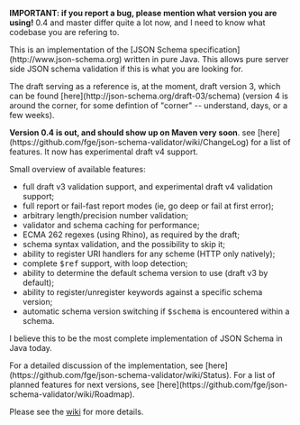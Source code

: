 <p><b>IMPORTANT: if you report a bug, please mention what version you are
using!</b> 0.4 and master differ quite a lot now, and I need to know what
codebase you are refering to.</p>

<p>This is an implementation of the [JSON Schema
specification](http://www.json-schema.org) written in pure Java. This allows
pure server side JSON schema validation if this is what you are looking for.

<p>The draft serving as a reference is, at the moment, draft version 3, which
can be found [here](http://json-schema.org/draft-03/schema) (version 4 is
around the corner, for some defintion of "corner" -- understand, days, or a few
weeks).

<p><b>Version 0.4 is out, and should show up on Maven very soon</b>. see [here]
(https://github.com/fge/json-schema-validator/wiki/ChangeLog) for a list of
features. It now has experimental draft v4 support.

<p>Small overview of available features:

* full draft v3 validation support, and experimental draft v4 validation
  support;
* full report or fail-fast report modes (ie, go deep or fail at first error);
* arbitrary length/precision number validation;
* validator and schema caching for performance;
* ECMA 262 regexes (using Rhino), as required by the draft;
* schema syntax validation, and the possibility to skip it;
* ability to register URI handlers for any scheme (HTTP only natively);
* complete <tt>$ref</tt> support, with loop detection;
* ability to determine the default schema version to use (draft v3 by default);
* ability to register/unregister keywords against a specific schema version;
* automatic schema version switching if <tt>$schema</tt> is encountered within a
  schema.

<p>I believe this to be the most complete implementation of JSON Schema in Java
today.

<p>For a detailed discussion of the implementation, see
[here](https://github.com/fge/json-schema-validator/wiki/Status). For a list of
planned features for next versions, see
[here](https://github.com/fge/json-schema-validator/wiki/Roadmap).

Please see the [wiki](https://github.com/fge/json-schema-validator/wiki/) for
more details.

